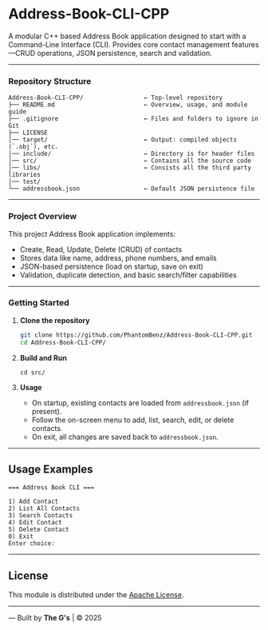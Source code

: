 # Address-Book-CLI-CPP
A modular C++ based Address Book application designed to start with a Command-Line Interface (CLI). 
Provides core contact management features—CRUD operations, JSON persistence, search and validation.

---

### Repository Structure

```
Address-Book-CLI-CPP/                 ← Top-level repository
├── README.md                         ← Overview, usage, and module guide
├── .gitignore                        ← Files and folders to ignore in Git
├── LICENSE
│── target/                           ← Output: compiled objects (`.obj`), etc.
│── include/                          ← Directory is for header files
│── src/                              ← Contains all the source code
│── libs/                             ← Consists all the third party libraries 
│── test/                             
└── addressbook.json                  ← Default JSON persistence file

```

---

### Project Overview

This project Address Book application implements:
  - Create, Read, Update, Delete (CRUD) of contacts
  - Stores data like name, address, phone numbers, and emails
  - JSON-based persistence (load on startup, save on exit)
  - Validation, duplicate detection, and basic search/filter capabilities

---

### Getting Started 

1. **Clone the repository**
   ```bash
   git clone https://github.com/PhantomBenz/Address-Book-CLI-CPP.git
   cd Address-Book-CLI-CPP/
   ```

2. **Build and Run**

    ```
    cd src/
    ```

3. **Usage**

   * On startup, existing contacts are loaded from `addressbook.json` (if present).
   * Follow the on-screen menu to add, list, search, edit, or delete contacts.
   * On exit, all changes are saved back to `addressbook.json`.

---

## Usage Examples

```
=== Address Book CLI ===

1) Add Contact
2) List All Contacts
3) Search Contacts
4) Edit Contact
5) Delete Contact
0) Exit
Enter choice: 
```

---

## License

This module is distributed under the [Apache License](LICENSE).

---

— Built by **The G's** | © 2025